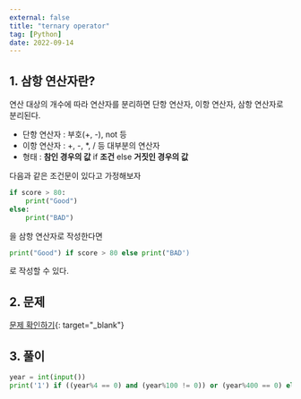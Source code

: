 ```yaml
---
external: false
title: "ternary operator"
tag: [Python]
date: 2022-09-14
---
```


## 1. 삼항 연산자란?

연산 대상의 개수에 따라 연산자를 분리하면 단항 연산자, 이항 연산자, 삼항 연산자로 분리된다.

- 단항 연산자 : 부호(+, -), not 등
- 이항 연산자 : +, -, *, / 등 대부분의 연산자
- 형태 : **참인 경우의 값** if **조건** else **거짓인 경우의 값**

다음과 같은 조건문이 있다고 가정해보자

```python
if score > 80:
    print("Good")
else:
    print("BAD")
```

을 삼항 연산자로 작성한다면

```python
print("Good") if score > 80 else print("BAD')
```

로 작성할 수 있다.

## 2. 문제

[문제 확인하기](https://www.acmicpc.net/problem/2753){: target="_blank"}

## 3. 풀이

```python
year = int(input())
print('1') if ((year%4 == 0) and (year%100 != 0)) or (year%400 == 0) else print('0')
```
